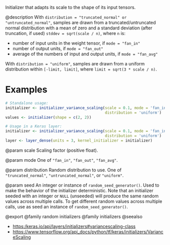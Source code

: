 Initializer that adapts its scale to the shape of its input tensors.

@description
With `distribution = "truncated_normal" or "untruncated_normal"`, samples are
drawn from a truncated/untruncated normal distribution with a mean of zero
and a standard deviation (after truncation, if used) `stddev = sqrt(scale /
n)`, where `n` is:

- number of input units in the weight tensor, if `mode = "fan_in"`
- number of output units, if `mode = "fan_out"`
- average of the numbers of input and output units, if `mode = "fan_avg"`

With `distribution = "uniform"`, samples are drawn from a uniform distribution
within `[-limit, limit]`, where `limit = sqrt(3 * scale / n)`.

# Examples

```r
# Standalone usage:
initializer <- initializer_variance_scaling(scale = 0.1, mode = 'fan_in',
                                            distribution = 'uniform')
values <- initializer(shape = c(2, 2))
```


```r
# Usage in a Keras layer:
initializer <- initializer_variance_scaling(scale = 0.1, mode = 'fan_in',
                                            distribution = 'uniform')
layer <- layer_dense(units = 3, kernel_initializer = initializer)
```

@param scale
Scaling factor (positive float).

@param mode
One of `"fan_in"`, `"fan_out"`, `"fan_avg"`.

@param distribution
Random distribution to use.
One of `"truncated_normal"`, `"untruncated_normal"`, or `"uniform"`.

@param seed
An integer or instance of
`random_seed_generator()`.
Used to make the behavior of the initializer
deterministic. Note that an initializer seeded with an integer
or `NULL` (unseeded) will produce the same random values
across multiple calls. To get different random values
across multiple calls, use as seed an instance
of `random_seed_generator()`.

@export
@family random initializers
@family initializers
@seealso
+ <https:/keras.io/api/layers/initializers#variancescaling-class>
+ <https://www.tensorflow.org/api_docs/python/tf/keras/initializers/VarianceScaling>
